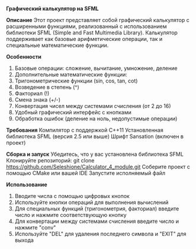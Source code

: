 **Графический калькулятор на SFML**

**Описание**
Этот проект представляет собой графический калькулятор с расширенными функциями, реализованный с использованием библиотеки SFML (Simple and Fast Multimedia Library). Калькулятор поддерживает как базовые арифметические операции, так и специальные математические функции.

**Особенности**
1. Базовые операции: сложение, вычитание, умножение, деление
2. Дополнительные математические функции:
3. Тригонометрические функции (sin, cos, tan, cot)
4. Возведение в степень (^)
5. Факториал (!)
6. Смена знака (+/-)
7. Конвертация чисел между системами счисления (от 2 до 16)
8. Удобный графический интерфейс с кнопками
9. Обработка ошибок (деление на ноль, недопустимые операции)

**Требования**
Компилятор с поддержкой C++11
Установленная библиотека SFML (версия 2.5 или выше)
Шрифт Sansation (включен в проект)

**Сборка и запуск**
Убедитесь, что у вас установлена библиотека SFML
Клонируйте репозиторий: git clone https://github.com/Seleshione/Calculator_4_module.git
Соберите проект с помощью CMake или вашей IDE
Запустите исполняемый файл

**Использование**
1. Вводите числа с помощью цифровых кнопок
2. Используйте кнопки операций для выполнения вычислений
3. Для специальных функций (тригонометрия, факториал) введите число и нажмите соответствующую кнопку
4. Для конвертации между системами счисления введите число и нажмите "conv"
5. Используйте "DEL" для удаления последнего символа и "EXIT" для выхода
